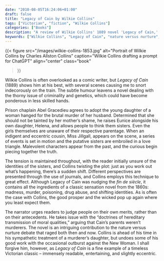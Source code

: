```yaml
---
date: "2010-08-05T16:24:06+01:00"
draft: false
title: "Legacy of Cain by Wilkie Collins"
tags: ["Victorian", "fiction", "Wilkie Collins"]
categories: ["Books"]
description: "A review of Wilkie Collins' 1889 novel 'Legacy of Cain,' exploring the nature versus nurture debate through sisters raised together - one the daughter of a hanged murderess. Discover Collins' humorous yet profound examination of heredity, criminality, and moral identity."
keywords: ["Wilkie Collins", "Legacy of Cain", "nature versus nurture", "heredity debate", "sensation novel", "crime fiction", "Victorian psychology"]
---
```


{{< figure
  src="/images/wilkie-collins-1853.jpg"
  alt="Portrait of Wilkie Collins by Charles Allston Collins"
  caption="Wilkie Collins drafting a prompt for ChatGPT"
  align="center"
  class="book"
>}}

Wilkie Collins is often overlooked as a comic writer, but _Legacy of Cain_ (1889) shows him at his best, with several scenes causing me to snort indecorously on the train. The subtle humour leavens a novel dealing with the thorny issue of criminality and genetics, which could have become ponderous in less skilled hands.

Prison chaplain Abel Gracedieu agrees to adopt the young daughter of a woman hanged for the brutal murder of her husband. Determined that she should not be tainted by her mother’s shame, he raises Eunice alongside his own daughter, Helena, and allows people to think them sisters. Even the girls themselves are unaware of their respective parentage. When an indigent and eccentric cousin, Miss Jillgall, appears on the scene, a series of events is set in motion and the putative sisters are embroiled in a love triangle.  Malevolent characters appear from the past, and the curious begin piecing together the truth.

The tension is maintained throughout, with the reader initially unsure of the identities of the sisters, and Collins twisting the plot: just as you work out what’s happening, there’s a sudden shift. Different perspectives are presented through the use of journals, and Collins employs this technique to great effect.  Although Legacy of Cain was nudging the _fin de siècle_, it contains all the ingredients of a classic sensation novel from the 1860s: madness, murder, poisoning, drug abuse, and shifting identities. As is often the case with Collins, the good prosper and the wicked pop up again where you least expect them.

The narrator urges readers to judge people on their own merits, rather than on their antecedents. He takes issue with the “doctrines of hereditary transmission of moral qualities,” arguing that Cain’s parents weren’t murderers. The novel is an intriguing contribution to the nature versus nurture debate that raged both then and now. Collins is ahead of his time in his sympathetic treatment of a murderer’s daughter, but undoes some of his good work with the occasional outburst against the New Woman. I shall forgive him, however, as _Legacy of Cain_ is a fine example of a timeless Victorian classic –  immensely readable, entertaining, and slightly eccentric.